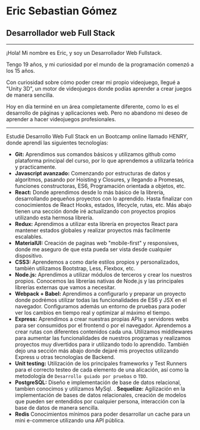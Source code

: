 # Eric Sebastian Gómez

## Desarrollador web Full Stack

---

¡Hola!
Mi nombre es Eric, y soy un Desarrollador Web Fullstack.

Tengo 19 años, y mi curiosidad por el mundo de la programación comenzó a los 15 años.

Con curiosidad sobre cómo poder crear mi propio videojuego, llegué a "Unity 3D", un motor de videojuegos donde podías aprender a crear juegos de manera sencilla.

Hoy en día terminé en un área completamente diferente, como lo es el desarrollo de páginas y aplicaciones web. Pero no abandono mi deseo de aprender a hacer videojuegos profesionales.

---

Estudié Desarrollo Web Full Stack en un Bootcamp online llamado HENRY, donde aprendí las siguientes tecnologías:

- **Git:** Aprendimos sus comandos básicos y utilizamos github como plataforma principal del curso, por lo que aprendemos a utilizarla teórica y practicamente.
- **Javascript avanzado:** Comenzando por estructuras de datos y algoritmos, pasando por Hoisting y Closures, y llegando a Promesas, funciones constructoras, ES6, Programación orientada a objetos, etc.
- **React:** Donde aprendimos desde lo más básico de la librería, desarrollando pequeños proyectos con lo aprendido. Hasta finalizar con conocimientos de React Hooks, estados, lifecycle, rutas, etc. Más abajo tienen una sección donde iré actualizando con proyectos propios utilizando esta hermosa librería.
- **Redux:** Aprendimos a utilizar esta librería en proyectos React para mantener estados globales y realizar proyectos más facilmente escalables.
- **MaterialUI:** Creación de paginas web "mobile-first" y responsives, donde me aseguro de que esta pueda ser vista desde cualquier dispositivo.
- **CSS3:** Aprendemos a como darle estilos propios y personalizados, también utilizamos Bootstrap, Less, Flexbox, etc.
- **Node.js:** Aprendimos a utilizar módulos de terceros y crear los nuestros propios. Conocemos las librerías nativas de Node.js y las principales librerías externas que vamos a necesitar.
- **Webpack + Babel:** Aprendimos a configurarlo y preparar un proyecto donde podrémos utilizar todas las funcionalidades de ES6 y JSX en el navegador. Configuramos además un entorno de pruebas para poder ver los cambios en tiempo real y optimizar al máximo el tiempo.
- **Express:** Aprendimos a crear nuestras propias APIs y servidores webs para ser consumidos por el frontend o por el navegador. Aprendemos a crear rutas con diferentes contenidos cada una. Utilizamos middlewares para aumentar las funcionalidades de nuestros programas y realizamos proyectos muy divertidos para ir utilizando todo lo aprendido. También dejo una sección más abajo donde dejaré mis proyectos utilizando Express u otras tecnologías de Backend.
- **Unit testing:** Utilización de los principales frameworks y Test Runners para el correcto testeo de cada elemento de una alicación, así como la metodología de `Desarrollo guiado por pruebas` o `TDD`.
- **PostgreSQL:** Diseño e implementación de base de datos relacional, tambíen conocimos y utilizamos MySql.
. **Sequelize:** Agilización en la implementación de bases de datos relacionales, creación de modelos que pueden ser entendidos por cualquier persona, interacción con la base de datos de manera sencilla.
- **Redis** Conocimientos mínimos para poder desarrollar un cache para un mini e-commerce utilizando una API pública.
